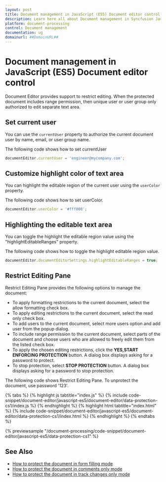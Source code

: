 ```yaml
---
layout: post
title: Document management in JavaScript (ES5) Document editor control | Syncfusion
description: Learn here all about Document management in Syncfusion JavaScript (ES5) Document editor control of Syncfusion Essential JS 2 and more.
platform: document-processing
control: Document management 
documentation: ug
domainurl: ##DomainURL##
---
```


# Document management in JavaScript (ES5) Document editor control

Document Editor provides support to restrict editing. When the protected document includes range permission, then unique user or user group only authorized to edit separate text area.

## Set current user

You can use the `currentUser` property to authorize the current document user by name, email, or user group name.

The following code shows how to set currentUser

```ts
documentEditor.currentUser = 'engineer@mycompany.com';
```

## Customize highlight color of text area

You can highlight the editable region of the current user using the `userColor` property.

The following code shows how to set userColor.

```ts
documentEditor.userColor = '#fff000';
```

## Highlighting the editable text area

You can toggle the highlight the editable region value using the "highlightEditableRanges" property.

The following code shows how to toggle the highlight editable region value.

```javascript
documentEditor.documentEditorSettings.highlightEditableRanges = true; 
```

## Restrict Editing Pane

Restrict Editing Pane provides the following options to manage the document:
* To apply formatting restrictions to the current document, select the allow formatting check box.
* To apply editing restrictions to the current document, select the read only check box.
* To add users to the current document, select more users option and add user from the popup dialog.
* To include range permission to the current document, select parts of the document and choose users who are allowed to freely edit them from the listed check box.
* To apply the chosen editing restrictions, click the **YES,START ENFORCING PROTECTION** button. A dialog box displays asking for a   password to protect.
* To stop protection, select **STOP PROTECTION** button. A dialog box displays asking for a password to stop protection.

The following code shows Restrict Editing Pane. To unprotect the document, use password '123'.

{% tabs %}
{% highlight js tabtitle="index.js" %}
{% include code-snippet/document-editor/javascript-es5/document-editor/data-protection-cs1/index.js %}
{% endhighlight %}
{% highlight html tabtitle="index.html" %}
{% include code-snippet/document-editor/javascript-es5/document-editor/data-protection-cs1/index.html %}
{% endhighlight %}
{% endtabs %}

{% previewsample "/document-processing/code-snippet/document-editor/javascript-es5/data-protection-cs1" %}

## See Also

* [How to protect the document in form filling mode](./form-fields#protect-the-document-in-form-filling-mode)
* [How to protect the document in comments only mode](./comments#protect-the-document-in-comments-only-mode)
* [How to protect the document in track changes only mode](./track-changes#protect-the-document-in-track-changes-only-mode)